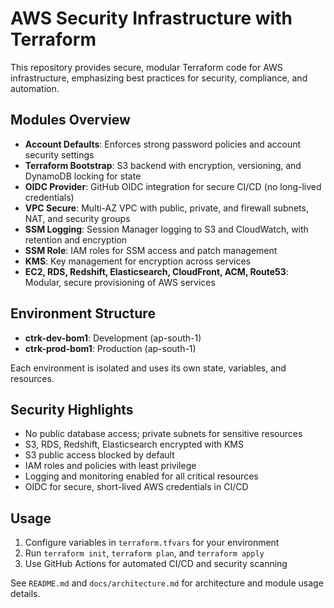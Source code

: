 # AWS Security Infrastructure with Terraform

This repository provides secure, modular Terraform code for AWS infrastructure, emphasizing best practices for security, compliance, and automation.

## Modules Overview

- **Account Defaults**: Enforces strong password policies and account security settings
- **Terraform Bootstrap**: S3 backend with encryption, versioning, and DynamoDB locking for state
- **OIDC Provider**: GitHub OIDC integration for secure CI/CD (no long-lived credentials)
- **VPC Secure**: Multi-AZ VPC with public, private, and firewall subnets, NAT, and security groups
- **SSM Logging**: Session Manager logging to S3 and CloudWatch, with retention and encryption
- **SSM Role**: IAM roles for SSM access and patch management
- **KMS**: Key management for encryption across services
- **EC2, RDS, Redshift, Elasticsearch, CloudFront, ACM, Route53**: Modular, secure provisioning of AWS services

## Environment Structure

- **ctrk-dev-bom1**: Development (ap-south-1)
- **ctrk-prod-bom1**: Production (ap-south-1)

Each environment is isolated and uses its own state, variables, and resources.

## Security Highlights

- No public database access; private subnets for sensitive resources
- S3, RDS, Redshift, Elasticsearch encrypted with KMS
- S3 public access blocked by default
- IAM roles and policies with least privilege
- Logging and monitoring enabled for all critical resources
- OIDC for secure, short-lived AWS credentials in CI/CD

## Usage

1. Configure variables in `terraform.tfvars` for your environment
2. Run `terraform init`, `terraform plan`, and `terraform apply`
3. Use GitHub Actions for automated CI/CD and security scanning

See `README.md` and `docs/architecture.md` for architecture and module usage details.
